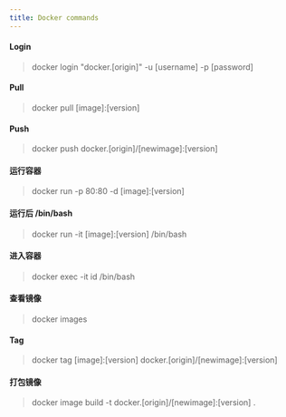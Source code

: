 ```yaml
---
title: Docker commands
---
```


#### Login 

> docker login "docker.[origin]" -u [username] -p [password] 

#### Pull 

> docker pull [image]:[version]

#### Push 

> docker push docker.[origin]/[newimage]:[version]

#### 运行容器

> docker run -p 80:80 -d [image]:[version]

#### 运行后 /bin/bash

> docker run -it [image]:[version] /bin/bash

#### 进入容器

> docker exec -it id /bin/bash

#### 查看镜像 

> docker images

#### Tag 

> docker tag [image]:[version] docker.[origin]/[newimage]:[version] 

#### 打包镜像 

> docker image build -t docker.[origin]/[newimage]:[version] . 

